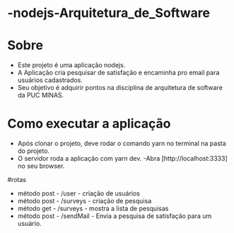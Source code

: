 # -nodejs-Arquitetura_de_Software

# Sobre
- Este projeto é uma aplicação nodejs.
- A Aplicação cria pesquisar de satisfação e encaminha pro email para usuários cadastrados.
- Seu objetivo é adquirir pontos na disciplina de arquitetura de software da PUC MINAS.

# Como executar a aplicação
- Após clonar o projeto, deve rodar o comando yarn no terminal na pasta do projeto.
- O servidor roda a aplicação com yarn dev.
-Abra [http://localhost:3333] no seu browser.

#rotas
- método post - /user - criação de usuários
- método post - /surveys - criação de pesquisa
- método get - /surveys - mostra a lista de pesquisas
- método post - /sendMail - Envia a pesquisa de satisfação para um usuário.
